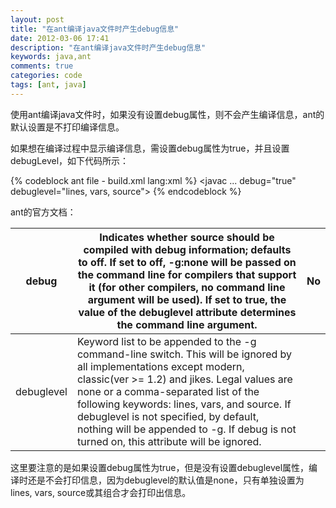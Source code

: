 ```yaml
---
layout: post
title: "在ant编译java文件时产生debug信息"
date: 2012-03-06 17:41
description: "在ant编译java文件时产生debug信息"
keywords: java,ant
comments: true
categories: code
tags: [ant, java]
---
```


使用ant编译java文件时，如果没有设置debug属性，则不会产生编译信息，ant的默认设置是不打印编译信息。  
  
如果想在编译过程中显示编译信息，需设置debug属性为true，并且设置debugLevel，如下代码所示：  

{% codeblock ant file - build.xml lang:xml %}
<javac ... debug="true" debuglevel="lines, vars, source">
{% endcodeblock %}  
  
ant的官方文档：  

 debug       |  Indicates whether source should be compiled with debug information; defaults to off. If set to off, -g:none will be passed on the command line for compilers that support it (for other compilers, no command line argument will be used). If set to true, the value of the debuglevel attribute determines the command line argument.  | No  
--------------- |  ----------------------------------------------------------------------------------------------------------------------------------------------------------------------------------------------------------------------------------------------------------------------------------------------------------------------------------------------------------------------------------------------------------------------------------------------------------------------------------------------------------------------------------------------------------------------------------| ---------  
debuglevel|  Keyword list to be appended to the -g command-line switch. This will be ignored by all implementations except modern, classic(ver >= 1.2) and jikes. Legal values are none or a comma-separated list of the following keywords: lines, vars, and source. If debuglevel is not specified, by default, nothing will be appended to -g. If debug is not turned on, this attribute will be ignored. |  
  
  
这里要注意的是如果设置debug属性为true，但是没有设置debuglevel属性，编译时还是不会打印信息，因为debuglevel的默认值是none，只有单独设置为lines, vars, source或其组合才会打印出信息。  
